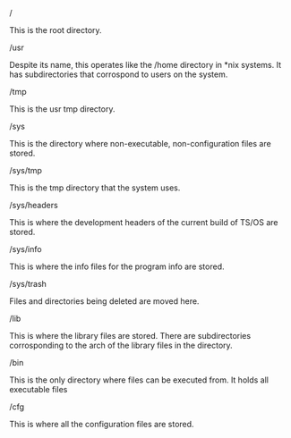 /

This is the root directory.

/usr

Despite its name, this operates like the /home directory in *nix systems. It has subdirectories that corrospond to users on the system.

/tmp

This is the usr tmp directory. 

/sys

This is the directory where non-executable, non-configuration files are stored.

/sys/tmp

This is the tmp directory that the system uses. 

/sys/headers

This is where the development headers of the current build of TS/OS are stored.

/sys/info

This is where the info files for the program info are stored.

/sys/trash

Files and directories being deleted are moved here.

/lib

This is where the library files are stored. There are subdirectories corrosponding to the arch of the library files in the directory.

/bin

This is the only directory where files can be executed from. It holds all executable files

/cfg

This is where all the configuration files are stored.